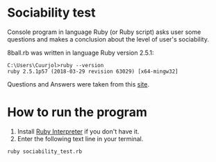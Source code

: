 # Sociability test

Console program in language Ruby (or Ruby script) asks user some questions and makes a conclusion about the level of user's sociability.

8ball.rb was written in language Ruby version 2.5.1:

```
C:\Users\Cuurjol>ruby --version
ruby 2.5.1p57 (2018-03-29 revision 63029) [x64-mingw32]
```

Questions and Answers were taken from this [site](http://psylist.net/praktikum/00003.htm).

# How to run the program

1. Install [Ruby Interpreter](https://www.ruby-lang.org/en/) if you don't have it.
2. Enter the following text line in your terminal.

```
ruby sociability_test.rb
```
